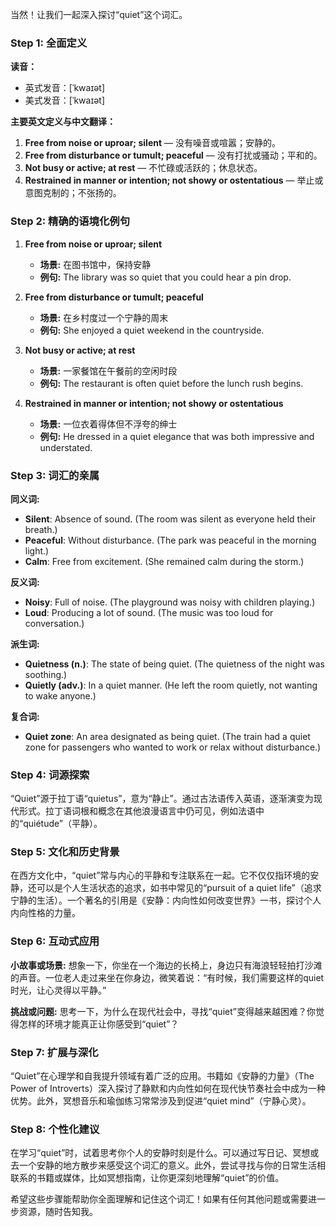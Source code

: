 当然！让我们一起深入探讨“quiet”这个词汇。

### Step 1: 全面定义

**读音：**
- 英式发音：[ˈkwaɪət]
- 美式发音：[ˈkwaɪət]

**主要英文定义与中文翻译：**
1. **Free from noise or uproar; silent** — 没有噪音或喧嚣；安静的。
2. **Free from disturbance or tumult; peaceful** — 没有打扰或骚动；平和的。
3. **Not busy or active; at rest** — 不忙碌或活跃的；休息状态。
4. **Restrained in manner or intention; not showy or ostentatious** — 举止或意图克制的；不张扬的。

### Step 2: 精确的语境化例句

1. **Free from noise or uproar; silent**
   - **场景:** 在图书馆中，保持安静
   - **例句:** The library was so quiet that you could hear a pin drop.

2. **Free from disturbance or tumult; peaceful**
   - **场景:** 在乡村度过一个宁静的周末
   - **例句:** She enjoyed a quiet weekend in the countryside.

3. **Not busy or active; at rest**
   - **场景:** 一家餐馆在午餐前的空闲时段
   - **例句:** The restaurant is often quiet before the lunch rush begins.

4. **Restrained in manner or intention; not showy or ostentatious**
   - **场景:** 一位衣着得体但不浮夸的绅士
   - **例句:** He dressed in a quiet elegance that was both impressive and understated.

### Step 3: 词汇的亲属

**同义词:**
- **Silent**: Absence of sound. (The room was silent as everyone held their breath.)
- **Peaceful**: Without disturbance. (The park was peaceful in the morning light.)
- **Calm**: Free from excitement. (She remained calm during the storm.)

**反义词:**
- **Noisy**: Full of noise. (The playground was noisy with children playing.)
- **Loud**: Producing a lot of sound. (The music was too loud for conversation.)

**派生词:**
- **Quietness (n.)**: The state of being quiet. (The quietness of the night was soothing.)
- **Quietly (adv.)**: In a quiet manner. (He left the room quietly, not wanting to wake anyone.)

**复合词:**
- **Quiet zone**: An area designated as being quiet. (The train had a quiet zone for passengers who wanted to work or relax without disturbance.)

### Step 4: 词源探索

“Quiet”源于拉丁语“quietus”，意为“静止”。通过古法语传入英语，逐渐演变为现代形式。拉丁语词根和概念在其他浪漫语言中仍可见，例如法语中的“quiétude”（平静）。

### Step 5: 文化和历史背景

在西方文化中，“quiet”常与内心的平静和专注联系在一起。它不仅仅指环境的安静，还可以是个人生活状态的追求，如书中常见的“pursuit of a quiet life”（追求宁静的生活）。一个著名的引用是《安静：内向性如何改变世界》一书，探讨个人内向性格的力量。

### Step 6: 互动式应用

**小故事或场景:**
想象一下，你坐在一个海边的长椅上，身边只有海浪轻轻拍打沙滩的声音。一位老人走过来坐在你身边，微笑着说：“有时候，我们需要这样的quiet时光，让心灵得以平静。”

**挑战或问题:**
思考一下，为什么在现代社会中，寻找“quiet”变得越来越困难？你觉得怎样的环境才能真正让你感受到“quiet”？

### Step 7: 扩展与深化

“Quiet”在心理学和自我提升领域有着广泛的应用。书籍如《安静的力量》（The Power of Introverts）深入探讨了静默和内向性如何在现代快节奏社会中成为一种优势。此外，冥想音乐和瑜伽练习常常涉及到促进“quiet mind”（宁静心灵）。

### Step 8: 个性化建议

在学习“quiet”时，试着思考你个人的安静时刻是什么。可以通过写日记、冥想或去一个安静的地方散步来感受这个词汇的意义。此外，尝试寻找与你的日常生活相联系的书籍或媒体，比如冥想指南，让你更深刻地理解“quiet”的价值。

希望这些步骤能帮助你全面理解和记住这个词汇！如果有任何其他问题或需要进一步资源，随时告知我。